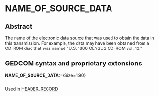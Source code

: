﻿<!-- licence GPL V2, cf https://github.com/TitiFix/geneweb -->
# NAME_OF_SOURCE_DATA
## Abstract
The name of the electronic data source that was used to obtain the data in this transmission. For
example, the data may have been obtained from a CD-ROM disc that was named "U.S. 1880
CENSUS CD-ROM vol. 13."


## GEDCOM syntax and proprietary extensions

**NAME_OF_SOURCE_DATA**:={Size=1:90}
<pre>
</pre>
Used in <a href=Ged.HEADER_RECORD.md>HEADER_RECORD</a><br />

